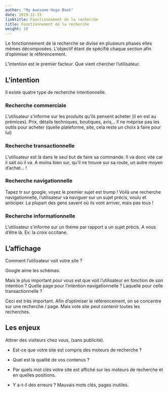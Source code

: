 ```yaml
---
author: "My Awesome Hugo Book"
date: 2019-11-15
linktitle: Fonctionnement de la recherche
title: Fonctionnement de la recherche
weight: 10
---
```


Le fonctionnement de la recherche se divise en plusieurs phases elles mêmes décomposées. L’objectif étant de spécifié chaque section afin d’optimiser le référencement.
<!--more-->

L’intention est le premier facteur. Que vient chercher l’utilisateur.

## L’intention

Il existe quatre type de recherche intentionnelle.

### Recherche commerciale

L’utilisateur s’informe sur les produits qu’ils pensent acheter (il en est au prémices). Prix, détails techniques, boutiques, avis,.. Il ne méprise pas les outils pour acheter (quelle plateforme, site, cela reste un choix à faire pour lui)

### Recherche transactionnelle

L’utilisateur est là dans le seul but de faire sa commande. Il va donc vite car il sait où il va. A moins bien sur, qu’il ne trouve sur sa route, un autre moyen d’achat… !

### Recherche navigationnelle

Tapez tr sur google, voyez le premier sujet est trump ! Voilà une recherche navigationnelle, l’utilisateur va naviguer sur un sujet précis, voulu et anticiper. La plupart des gens savent où ils vont arriver, mais pas tous !

### Recherche informationnelle

L’utilisateur s’informe sur un théme par rapport a un sujet précis. A vous d’être là. Ex: la croix occitane.

## L’affichage

Comment l’utilisateur voit votre site ?

Google aime les schémas.

Mais le plus important pour vous est que voit l’utilisateur en fonction de son intention ? Quelle page pour l’intention navigationnelle ? Laquelle pour celle transactionnelle ?

Ceci est très important. Afin d’optimiser le référencement, on se concentre sur une recherche / page. Mais vote site peut contenir toutes les recherches.

## Les enjeux

Attirer des visiteurs chez vous, (sans publicité).

- Est-ce que votre site est compris des moteurs de recherche ?

- Quel est la qualité de vos contenus ?
- Par quels mot clés votre site est affiché sur les moteurs de recherche et en quelles positions.

- Y a-t-il des erreurs ? Mauvais mots clés, pages inutiles.
